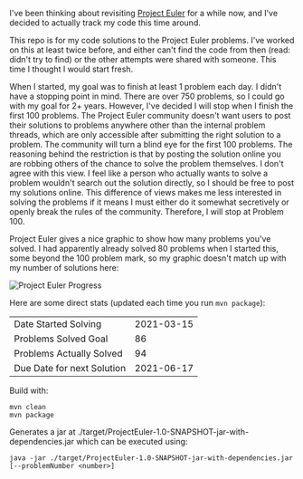 I've been thinking about revisiting [Project Euler](https://projecteuler.net) for a while now, and I've decided to actually track my code this time around.

This repo is for my code solutions to the Project Euler problems. I've worked on this at least twice before, and either can't find the code from then (read: didn't try to find) or the other attempts were shared with someone. This time I thought I would start fresh.

When I started, my goal was to finish at least 1 problem each day. I didn't have a stopping point in mind. There are over 750 problems, so I could go with my goal for 2+ years. However, I've decided I will stop when I finish the first 100 problems. The Project Euler community doesn't want users to post their solutions to problems anywhere other than the internal problem threads, which are only accessible after submitting the right solution to a problem. The community will turn a blind eye for the first 100 problems. The reasoning behind the restriction is that by posting the solution online you are robbing others of the chance to solve the problem themselves. I don't agree with this view. I feel like a person who actually wants to solve a problem wouldn't search out the solution directly, so I should be free to post my solutions online. This difference of views makes me less interested in solving the problems if it means I must either do it somewhat secretively or openly break the rules of the community. Therefore, I will stop at Problem 100.

Project Euler gives a nice graphic to show how many problems you've solved. I had apparently already solved 80 problems when I started this, some beyond the 100 problem mark, so my graphic doesn't match up with my number of solutions here:

![Project Euler Progress](https://projecteuler.net/profile/corypgr.png)

Here are some direct stats (updated each time you run `mvn package`):

|||
|---|---|
| Date Started Solving       | 2021-03-15   |
| Problems Solved Goal       | 86   |
| Problems Actually Solved   | 94 |
| Due Date for next Solution | 2021-06-17  |

Build with:
```
mvn clean
mvn package
```

Generates a jar at ./target/ProjectEuler-1.0-SNAPSHOT-jar-with-dependencies.jar which can be executed using:
```
java -jar ./target/ProjectEuler-1.0-SNAPSHOT-jar-with-dependencies.jar [--problemNumber <number>]
```
